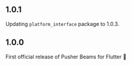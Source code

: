 ## 1.0.1
Updating `platform_interface` package to 1.0.3.

## 1.0.0
First official release of Pusher Beams for Flutter 🎉
